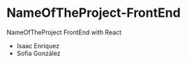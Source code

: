 # NameOfTheProject-FrontEnd
NameOfTheProject FrontEnd with React

* Isaac Enriquez
* Sofia González
